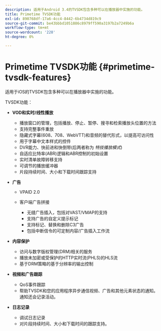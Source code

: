 ```yaml
---
description: 适用于Android 3.4的TVSDK包含多种可以在播放器中实施的功能。
title: Primetime TVSDK功能
exl-id: 890768df-17a6-4cc4-8442-6b4734d819c9
source-git-commit: be43bbbd1051886c8979ff590a3197b2a7249b6a
workflow-type: tm+mt
source-wordcount: '228'
ht-degree: 0%

---
```


# Primetime TVSDK功能 {#primetime-tvsdk-features}

适用于iOS的TVSDK包含多种可以在播放器中实施的功能。

TVSDK功能：

* **VOD和实时/线性播放**

   * 播放窗口的管理，包括播放、停止、暂停、搜寻和检索播放头位置的方法
   * 支持完整事件重放
   * 隐藏式字幕(608、708、WebVTT)和音频的替代形式，以提高可访问性
   * 用于字幕中文本样式的控件
   * DVR能力、快前进和快倒带(后两者称为 *特技播放模式*)
   * 自适应比特率(ABR)逻辑和ABR控制的初始设置
   * 实时清单故障转移支持
   * 可调节的播放缓冲器
   * 片段持续时间、大小和下载时间跟踪支持

* **广告**

   * VPAID 2.0
   * 客户端广告拼接

      * 无缝广告插入，包括对VAST/VMAP的支持
      * 支持广告的自定义提示标记
      * 支持标记、替换和删除C3广告
      * 包括中断信令的可定制内容/广告插入工作流

* **内容保护**

   * 访问与数字版权管理(DRM)相关的服务
   * 播放未加密或受保护的HTTP实时流(PHLS)的HLS流
   * 基于DRM策略的基于分辨率的输出控制

* **视频和广告跟踪**

   * QoS事件跟踪
   * 帮助TVSDK和您的应用程序异步通信视频、广告和其他元素状态的通知。 通知还会记录活动。

* **日志记录**

   * 调试日志记录
   * 对片段持续时间、大小和下载时间的跟踪支持。
